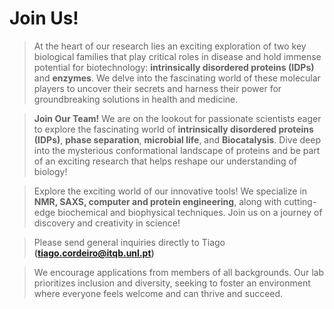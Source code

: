 # Join Us!
>At the heart of our research lies an exciting exploration of two key biological families that play critical roles in disease and hold immense potential for biotechnology: **intrinsically disordered proteins (IDPs)** and **enzymes**. We delve into the fascinating world of these molecular players to uncover their secrets and harness their power for groundbreaking solutions in health and medicine.

>**Join Our Team!** We are on the lookout for passionate scientists eager to explore the fascinating world of **intrinsically disordered proteins (IDPs)**, **phase separation**, **microbial life**, and **Biocatalysis**. Dive deep into the mysterious conformational landscape of proteins and be part of an exciting research that helps reshape our understanding of biology!

>Explore the exciting world of our innovative tools! We specialize in **NMR, SAXS, computer and protein engineering**, along with cutting-edge biochemical and biophysical techniques. Join us on a journey of discovery and creativity in science!

>Please send general inquiries directly to Tiago **(tiago.cordeiro@itqb.unl.pt)**

>We encourage applications from members of all backgrounds. Our lab prioritizes inclusion and diversity, seeking to foster an environment where everyone feels welcome and can thrive and succeed.
